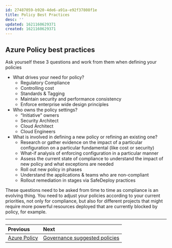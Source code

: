 ```yaml
---
id: 27487059-b920-4de6-a91a-e92f37808f1e
title: Policy Best Practices
desc: ''
updated: 1621160629371
created: 1621160629371
---
```

## Azure Policy best practices

Ask yourself these 3 questions and work from them when defining your policies

- What drives your need for policy?
  - Regulatory Compliance
  - Controlling cost
  - Standards & Tagging
  - Maintain security and performance consistency
  - Enforce enterprise wide design principles
- Who owns the policy settings?
  - “Initiative" owners
  - Security Architect
  - Cloud Architect
  - Cloud Engineers
- What is involved in defining a new policy or refining an existing one?
  - Research or gather evidence on the impact of a particular configuration on a particular fundamental (like cost or security)
  - What-if analysis of enforcing configuration in a particular manner
  - Assess the current state of compliance to understand the impact of new policy and what exceptions are needed
  - Roll out new policy in phases
  - Understand the applications & teams who are non-compliant
  - Rollout remediation in stages via SafeDeploy practices

These questions need to be asked from time to time as compliance is an evolving thing. You need to adjust your policies according to your current priorities, not only for compliance, but also for different projects that might require more powerful resources deployed that are currently blocked by policy, for example.

---

| Previous                  | Next                                                    |
| :------------------------ | :------------------------------------------------------ |
| [Azure Policy](policy.md) | [Governance suggested policies](governance-policies.md) |
